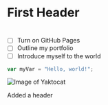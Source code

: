 # First Header <H1>

- [ ] Turn on GitHub Pages
- [ ] Outline my portfolio
- [ ] Introduce myself to the world

``` javascript
var myVar = "Hello, world!";
```


![Image of Yaktocat](https://octodex.github.com/images/yaktocat.png)
























Added a header
